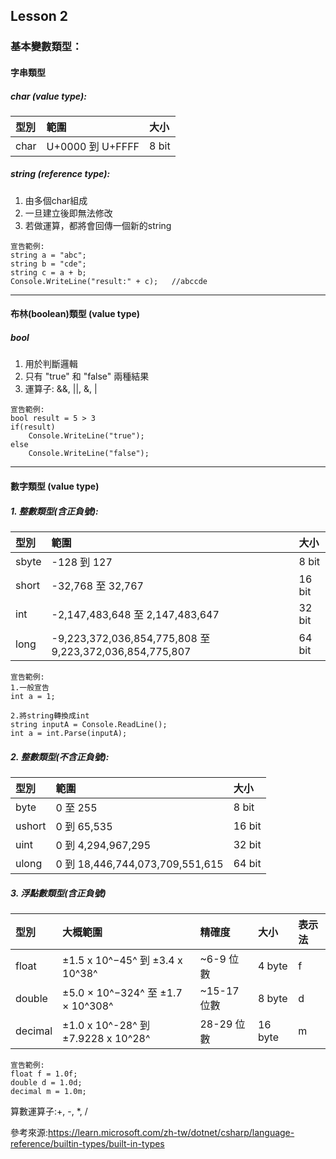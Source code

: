 ## Lesson 2

### 基本變數類型：

#### 字串類型
##### char (value type):
| 型別 | 範圍              | 大小  |
|:-----|:-----------------|:------|
| char | U+0000 到 U+FFFF | 8 bit |
##### string (reference type):
1. 由多個char組成
2. 一旦建立後即無法修改
3. 若做運算，都將會回傳一個新的string
```
宣告範例:
string a = "abc";
string b = "cde";
string c = a + b;
Console.WriteLine("result:" + c);   //abccde
```
---

#### 布林(boolean)類型 (value type)
##### bool
1. 用於判斷邏輯
2. 只有 "true" 和 "false" 兩種結果
3. 運算子: &&, ||, &, |  
```
宣告範例:
bool result = 5 > 3
if(result)
    Console.WriteLine("true");
else
    Console.WriteLine("false");
```
---

#### 數字類型 (value type)
##### 1. 整數類型(含正負號):

| 型別   | 範圍                                                    | 大小   |
|:------|:--------------------------------------------------------|:-------|
| sbyte | -128 到 127                                             | 8 bit  |
| short | -32,768 至 32,767                                       | 16 bit |
| int   | -2,147,483,648 至 2,147,483,647                         | 32 bit |
| long  | -9,223,372,036,854,775,808 至 9,223,372,036,854,775,807 | 64 bit |
```
宣告範例:
1.一般宣告
int a = 1;

2.將string轉換成int
string inputA = Console.ReadLine();
int a = int.Parse(inputA);
```
   
##### 2. 整數類型(不含正負號):

| 型別    | 範圍                            | 大小   |
|:-------|:--------------------------------|:-------|
| byte   | 0 至 255                        | 8 bit  |
| ushort | 	0 到 65,535                    | 16 bit |
| uint   | 0 到 4,294,967,295              | 32 bit |
| ulong  | 0 到 18,446,744,073,709,551,615 | 64 bit |
    
##### 3. 浮點數類型(含正負號)

| 型別      | 大概範圍                            | 精確度       | 大小     | 表示法 |
|:----------|:-----------------------------------|:------------|:--------|:---|
| float     | ±1.5 x 10^−45^ 到 ±3.4 x 10^38^    | ~6-9 位數    | 4 byte  | f |
| double    | ±5.0 × 10^−324^ 至 ±1.7 × 10^308^  | ~15-17 位數  | 8 byte  | d |
| decimal   | ±1.0 x 10^-28^ 到 ±7.9228 x 10^28^ | 28-29 位數   | 16 byte | m |
```
宣告範例:
float f = 1.0f;
double d = 1.0d;
decimal m = 1.0m;
```

算數運算子:+, -, *, /

參考來源:https://learn.microsoft.com/zh-tw/dotnet/csharp/language-reference/builtin-types/built-in-types
